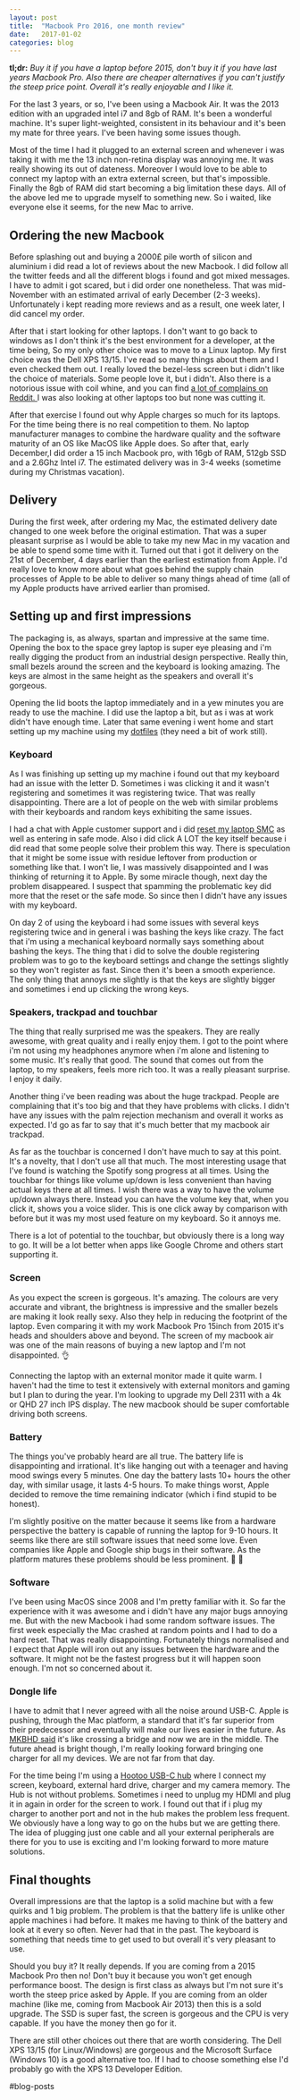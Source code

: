 ```yaml
---
layout: post
title:  "Macbook Pro 2016, one month review"
date:   2017-01-02
categories: blog
---
```

**tl;dr:** _Buy it if you have a laptop before 2015, don't buy it if you have last years Macbook Pro. Also there are cheaper alternatives if you can't justify the steep price point. Overall it's really enjoyable and I like it._

For the last 3 years, or so, I've been using a Macbook Air. It was the 2013 edition with an upgraded intel i7 and 8gb of RAM. It's been a wonderful machine. It's super light-weighted, consistent in its behaviour and it's been my mate for three years. I've been having some issues though.

Most of the time I had it plugged to an external screen and whenever i was taking it with me the 13 inch non-retina display was annoying me. It was really showing its out of dateness. Moreover I would love to be able to connect my laptop with an extra external screen, but that's impossible. Finally the 8gb of RAM did start becoming a big limitation these days. All of the above led me to upgrade myself to something new. So i waited, like everyone else it seems, for the new Mac to arrive.

## Ordering the new Macbook
Before splashing out and buying a 2000£ pile worth of silicon and aluminium i did read a lot of reviews about the new Macbook. I did follow all the twitter feeds and all the different blogs i found and  got mixed messages. I have to admit i got scared, but i did order one nonetheless. That was mid-November with an estimated arrival of early December (2-3 weeks). Unfortunately i kept reading more reviews and as a result, one week later, I did cancel my order.

After that i start looking for other laptops. I don't want to go back to windows as I don't think it's the best environment for a developer, at the time being, So my only other choice was to move to a Linux laptop. My first choice was the Dell XPS 13/15. I've read so many things about them and I even checked them out. I really loved the bezel-less screen but i didn't like the choice of materials. Some people love it, but i didn't. Also there is a notorious issue with coil whine, and you can find  [a lot of complains on Reddit. ](https://www.reddit.com/r/Dell/search?q=coil+whine&restrict_sr=on)  I was also looking at other laptops too but none was cutting it.

After that exercise I found out why Apple charges so much for its laptops. For the time being there is no real competition to them. No laptop manufacturer manages to combine the hardware quality and the software maturity of an OS like MacOS like Apple does. So after that, early December,I did order a 15 inch Macbook pro, with 16gb of RAM, 512gb SSD and a 2.6Ghz Intel i7. The estimated delivery was in 3-4 weeks (sometime during my Christmas vacation).

## Delivery
During the first week, after ordering my Mac, the estimated delivery date changed to one week before the original estimation. That was a super pleasant surprise as I would be able to take my new Mac in my vacation and be able to spend some time with it. Turned out that i got it delivery on the 21st of December, 4 days earlier than the earliest estimation from Apple. I'd really love to know more about what goes behind the supply chain processes of Apple to be able to deliver so many things ahead of time (all of my Apple products have arrived earlier than promised.

## Setting up and first impressions
The packaging is, as always, spartan and impressive at the same time. Opening the box to the space grey  laptop is super eye pleasing and i'm really digging the product from an industrial design perspective. Really thin, small bezels around the screen and the keyboard is looking amazing. The keys are almost in the same height as the speakers and overall it's gorgeous.

Opening the lid boots the laptop immediately and in a yew minutes you are ready to use the machine. I did use the laptop a bit, but as i was at work didn't have enough time. Later that same evening i went home and start setting up my machine using my [dotfiles](https://github.com/skywritergr/dotfiles) (they need a bit of work still).

### Keyboard
As I was finishing up setting up my machine i found out that my keyboard had an issue with the letter D. Sometimes i was clicking it and it wasn't registering and sometimes it was registering twice. That was really disappointing. There are a lot of people on the web with similar problems with their keyboards and random keys exhibiting the same issues.

I had a chat with Apple customer support and i did [reset my laptop SMC](https://support.apple.com/en-us/HT201295) as well as entering in safe mode. Also i did click A LOT the key itself because i did read that some people solve their problem this way. There is speculation that it might be some issue with residue leftover from production or something like that. I won't lie, I was massively disappointed and I was thinking of returning it to Apple. By some miracle though, next day the problem disappeared. I suspect that spamming the problematic key did more that the reset or the safe mode. So since then I didn't have any issues with my keyboard.

On day 2 of using the keyboard i had some issues with several keys registering twice and in general i was bashing the keys like crazy. The fact that i'm using a mechanical keyboard normally says something about bashing the keys. The thing that i did to solve the double registering problem was to go to the keyboard settings and change the settings slightly so they won't register as fast. Since then it's been a smooth experience. The only thing that annoys me slightly is that the keys are slightly bigger and sometimes i end up clicking the wrong keys.

### Speakers, trackpad and touchbar
The thing that really surprised me was the speakers. They are really awesome, with great quality and i really enjoy them. I got to the point where i'm not using my headphones anymore when i'm alone and listening to some music. It's really that good. The sound that comes out from the laptop, to my speakers, feels more rich too. It was a really pleasant surprise. I enjoy it daily.

Another thing i've been reading was about the huge trackpad. People are complaining that it's too big and that they have problems with clicks. I didn't have any issues with the palm rejection mechanism and overall it works as expected. I'd go as far to say that it's much better that my macbook air trackpad.

As far as the touchbar is concerned I don't have much to say at this point. It's a novelty, that I don't use all that much. The most interesting usage that I've found is watching the Spotify song progress at all times. Using the touchbar for things like volume up/down is less convenient than having actual keys there at all times. I wish there was a way to have the volume up/down always there. Instead you can have the volume key that, when you click it, shows you a voice slider. This is one click away by comparison with before but it was my most used feature on my keyboard. So it annoys me.

There is a lot of potential to the touchbar, but obviously there is a long way to go. It will be a lot better when apps like Google Chrome and others start supporting it.

### Screen
As you expect the screen is gorgeous. It's amazing. The colours are very accurate and vibrant, the brightness is impressive and the smaller bezels are making it look really sexy. Also they help in reducing the footprint of the laptop. Even comparing it with my work Macbook Pro 15inch from 2015 it's heads and shoulders above and beyond. The screen of my macbook air was one of the main reasons of buying a new laptop and I'm not disappointed. 👌

Connecting the laptop with an external monitor made it quite warm. I haven't had the time to test it extensively with external monitors and gaming but I plan to during the year. I'm looking to upgrade my Dell 2311 with a 4k or QHD 27 inch IPS display. The new macbook should be super comfortable driving both screens.

### Battery
The things you've probably heard are all true. The battery life is disappointing and irrational. It's like hanging out with a teenager and having mood swings every 5 minutes. One day the battery lasts 10+ hours the other day, with similar usage, it lasts 4-5 hours. To make things worst, Apple decided to remove the time remaining indicator (which i find stupid to be honest).

I'm slightly positive on the matter because it seems like from a hardware perspective the battery is capable of running the laptop for 9-10 hours. It seems like there are still software issues that need some love. Even companies like Apple and Google ship bugs in their software. As the platform matures these problems should be less prominent. 🤞 🤞

### Software
I've been using MacOS since 2008 and I'm pretty familiar with it. So far the experience with it was awesome and i didn't have any major bugs annoying me. But with the new Macbook i had some random software issues. The first week especially the Mac crashed at random points and I had to do a hard reset. That was really disappointing. Fortunately things normalised and I expect that Apple will iron out any issues between the hardware and the software. It might not be the fastest progress but it will happen soon enough. I'm not so concerned about it.

### Dongle life
I have to admit that I never agreed with all the noise around USB-C. Apple is pushing, through the Mac platform, a standard that it's far superior from their predecessor and eventually will make our lives easier in the future. As [MKBHD said](https://www.youtube.com/watch?v=eFLTXiT5Rso&t=0s) it's like crossing a bridge and now we are in the middle. The future ahead is bright though, I'm really looking forward bringing one charger for all my devices. We are not far from that day.

For the time being I'm using a [Hootoo USB-C hub](https://www.amazon.co.uk/gp/product/B01KJ1HEV2/ref=oh_aui_detailpage_o02_s00?ie=UTF8&psc=1)  where I connect my screen, keyboard, external hard drive, charger and my camera memory. The Hub is not without problems. Sometimes i need to unplug my HDMI and plug it in again in order for the screen to work. I found out that if i plug my charger to another port and not in the hub makes the problem less frequent. We obviously have a long way to go on the hubs but we are getting there. The idea of plugging just one cable and all your external peripherals are there for you to use is exciting and I'm looking forward to more mature solutions.

## Final thoughts
Overall impressions are that the laptop is a solid machine but with a few quirks and 1 big problem. The problem is that the battery life is unlike other apple machines i had before. It makes me having to think of the battery and look at it every so often. Never had that in the past. The keyboard is something that needs time to get used to but overall it's very pleasant to use.

Should you buy it? It really depends. If you are coming from a 2015 Macbook Pro then no! Don't buy it because you won't get enough performance boost. The design is first class as always but I'm not sure it's worth the steep price asked by Apple. If you are coming from an older machine (like me, coming from Macbook Air 2013) then this is a sold upgrade. The SSD is super fast, the screen is gorgeous and the CPU is very capable. If you have the money then go for it.

There are still other choices out there that are worth considering. The Dell XPS 13/15 (for Linux/Windows) are gorgeous and the Microsoft Surface (Windows 10) is a good alternative too. If I had to choose something else I'd probably go with the XPS 13 Developer Edition.


#blog-posts

